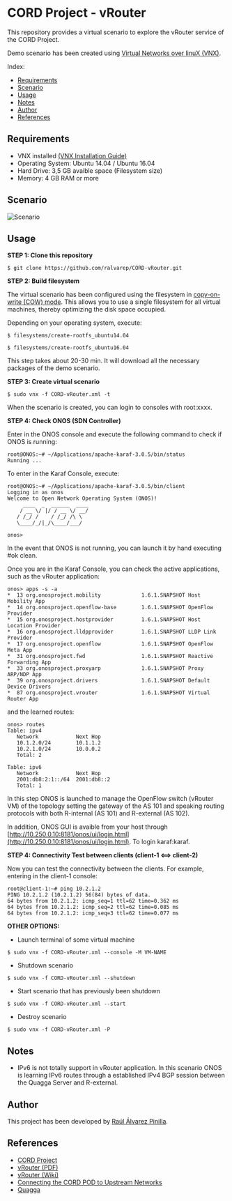 # CORD Project - vRouter
This repository provides a virtual scenario to explore the vRouter service of the CORD Project.

Demo scenario has been created using [Virtual Networks over linuX (VNX)](http://www.dit.upm.es/~vnx/).

Index:
- [Requirements](https://github.com/ralvarep/CORD-vRouter#requirements)
- [Scenario](https://github.com/ralvarep/CORD-vRouter#scenario)
- [Usage](https://github.com/ralvarep/CORD-vRouter#usage)
- [Notes](https://github.com/ralvarep/CORD-vRouter#notes)
- [Author](https://github.com/ralvarep/CORD-vRouter#author)
- [References](https://github.com/ralvarep/CORD-vRouter#references)


## Requirements

 - VNX installed [(VNX Installation Guide)](http://web.dit.upm.es/vnxwiki/index.php/Vnx-install)
 - Operating System: Ubuntu 14.04 / Ubuntu 16.04
 - Hard Drive: 3,5 GB avaible space (Filesystem size)
 - Memory: 4 GB RAM or more


## Scenario

![Scenario](https://raw.githubusercontent.com/ralvarep/CORD-vRouter/master/img/scenario.jpg)


## Usage

**STEP 1: Clone this repository**
~~~
$ git clone https://github.com/ralvarep/CORD-vRouter.git
~~~

**STEP 2: Build filesystem**

The virtual scenario has been configured using the filesystem in [copy-on-write (COW) mode](https://en.wikipedia.org/wiki/Copy-on-write). This allows you to use a single filesystem for all virtual machines, thereby optimizing the disk space occupied.

Depending on your operating system, execute:
~~~
$ filesystems/create-rootfs_ubuntu14.04
~~~
~~~
$ filesystems/create-rootfs_ubuntu16.04
~~~
This step takes about 20-30 min. It will download all the necessary packages of the demo scenario.

**STEP 3: Create virtual scenario**
~~~
$ sudo vnx -f CORD-vRouter.xml -t
~~~
When the scenario is created, you can login to consoles with root:xxxx.

**STEP 4: Check ONOS (SDN Controller)**

Enter in the ONOS console and execute the following command to check if ONOS is running:
~~~
root@ONOS:~# ~/Applications/apache-karaf-3.0.5/bin/status
Running ...
~~~
To enter in the Karaf Console, execute:
~~~
root@ONOS:~# ~/Applications/apache-karaf-3.0.5/bin/client
Logging in as onos
Welcome to Open Network Operating System (ONOS)!
     ____  _  ______  ____     
    / __ \/ |/ / __ \/ __/   
   / /_/ /    / /_/ /\ \     
   \____/_/|_/\____/___/     
                               
onos> 
~~~
In the event that ONOS is not running, you can launch it by hand executing #ok clean.

Once you are in the Karaf Console, you can check the active applications, such as the vRouter application:
~~~
onos> apps -s -a
*  13 org.onosproject.mobility             1.6.1.SNAPSHOT Host Mobility App
*  14 org.onosproject.openflow-base        1.6.1.SNAPSHOT OpenFlow Provider
*  15 org.onosproject.hostprovider         1.6.1.SNAPSHOT Host Location Provider
*  16 org.onosproject.lldpprovider         1.6.1.SNAPSHOT LLDP Link Provider
*  17 org.onosproject.openflow             1.6.1.SNAPSHOT OpenFlow Meta App
*  31 org.onosproject.fwd                  1.6.1.SNAPSHOT Reactive Forwarding App
*  33 org.onosproject.proxyarp             1.6.1.SNAPSHOT Proxy ARP/NDP App
*  39 org.onosproject.drivers              1.6.1.SNAPSHOT Default Device Drivers
*  87 org.onosproject.vrouter              1.6.1.SNAPSHOT Virtual Router App
~~~
and the learned routes:
~~~
onos> routes
Table: ipv4
   Network            Next Hop
   10.1.2.0/24        10.1.1.2
   10.2.1.0/24        10.0.0.2
   Total: 2

Table: ipv6
   Network            Next Hop
   2001:db8:2:1::/64  2001:db8::2
   Total: 1
~~~
In this step ONOS is launched to manage the OpenFlow switch (vRouter VM) of the topology setting the gateway of the AS 101 and speaking routing protocols with both R-internal (AS 101) and R-external (AS 102).

In addition, ONOS GUI is avaible from your host through [http://10.250.0.10:8181/onos/ui/login.html](http://10.250.0.10:8181/onos/ui/login.html). To login karaf:karaf.

**STEP 4: Connectivity Test between clients (client-1 <==> client-2)**

Now you can test the connectivity between the clients. For example, entering in the client-1 console:
~~~
root@client-1:~# ping 10.2.1.2
PING 10.2.1.2 (10.2.1.2) 56(84) bytes of data.
64 bytes from 10.2.1.2: icmp_seq=1 ttl=62 time=0.362 ms
64 bytes from 10.2.1.2: icmp_seq=2 ttl=62 time=0.085 ms
64 bytes from 10.2.1.2: icmp_seq=3 ttl=62 time=0.077 ms
~~~

**OTHER OPTIONS:**

* Launch terminal of some virtual machine
~~~
$ sudo vnx -f CORD-vRouter.xml --console -M VM-NAME
~~~
* Shutdown scenario
~~~
$ sudo vnx -f CORD-vRouter.xml --shutdown
~~~
* Start scenario that has previously been shutdown
~~~
$ sudo vnx -f CORD-vRouter.xml --start
~~~
* Destroy scenario
~~~
$ sudo vnx -f CORD-vRouter.xml -P
~~~


## Notes

* IPv6 is not totally support in vRouter application. In this scenario ONOS is learning IPv6 routes through a established IPv4 BGP session between the Quagga Server and R-external.


## Author

This project has been developed by [Raúl Álvarez Pinilla](https://es.linkedin.com/in/raulalvarezpinilla).


## References

 *  [CORD Project](http://opencord.org/)
 *  [vRouter (PDF)](http://opencord.org/wp-content/uploads/2016/03/vRouter.pdf)
 *  [vRouter (Wiki)](https://wiki.onosproject.org/display/ONOS/vRouter)
 *  [Connecting the CORD POD to Upstream Networks](https://wiki.opencord.org/display/CORD/Connecting+the+POD+to+Upstream+Networks)
 *  [Quagga](http://www.nongnu.org/quagga/)
